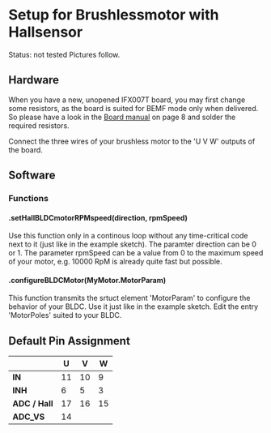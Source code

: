 # Setup for Brushlessmotor with Hallsensor

Status: not tested
Pictures follow.

## Hardware
When you have a new, unopened IFX007T board, you may first change some resistors, as the board is suited for BEMF mode only when delivered. So please have a look in the [Board manual](https://www.infineon.com/dgdl/Infineon-Motor_Control_Shield_with_IFX007T_for_Arduino-UserManual-v02_00-EN.pdf?fileId=5546d462694c98b401696d2026783556) on page 8 and solder the required resistors.

Connect the three wires of your brushless motor to the 'U V W' outputs of the board. 

## Software

### Functions
#### .setHallBLDCmotorRPMspeed(direction, rpmSpeed)
Use this function only in a continous loop without any time-critical code next to it (just like in the example sketch).
The paramter direction can be 0 or 1.
The parameter rpmSpeed can be a value from 0 to the maximum speed of your motor, e.g. 10000 RpM is already quite fast but possible. 

#### .configureBLDCMotor(MyMotor.MotorParam)
This function transmits the srtuct element 'MotorParam' to configure the behavior of your BLDC. Use it just like in the example sketch.
Edit the entry 'MotorPoles' suited to your BLDC.


## Default Pin Assignment

|            | **U** | **V** | **W** |
|       ---|---|---|---|
|**IN**      | 11    | 10    | 9     |
|**INH**     | 6     | 5     | 3     |
|**ADC / Hall**| 17  | 16    | 15    |
|**ADC_VS** | 14 | | |